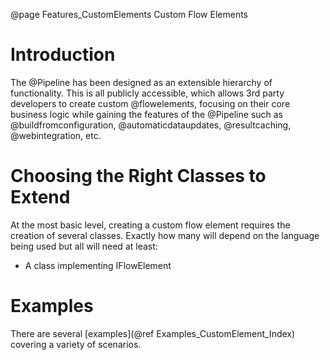 @page Features_CustomElements Custom Flow Elements

# Introduction

The @Pipeline has been designed as an extensible hierarchy of functionality.
This is all publicly accessible, which allows 3rd party developers to create custom @flowelements, 
focusing on their core business logic while gaining the features of the @Pipeline such as
@buildfromconfiguration, @automaticdataupdates, @resultcaching, @webintegration, etc.

# Choosing the Right Classes to Extend

At the most basic level, creating a custom flow element requires the creation of several classes.
Exactly how many will depend on the language being used but all will need at least:

- A class implementing IFlowElement



# Examples

There are several [examples](@ref Examples_CustomElement_Index) covering a variety of scenarios.


